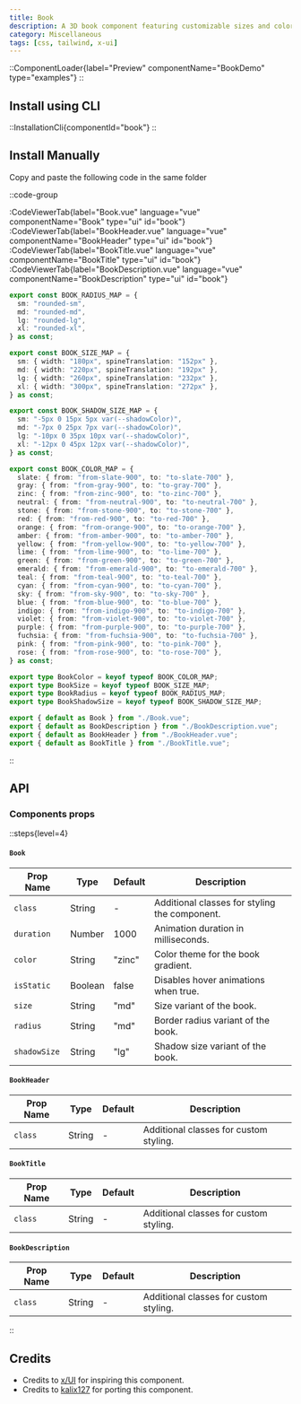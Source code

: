 ```yaml
---
title: Book
description: A 3D book component featuring customizable sizes and color gradients.
category: Miscellaneous
tags: [css, tailwind, x-ui]
---
```


::ComponentLoader{label="Preview" componentName="BookDemo" type="examples"}
::

## Install using CLI

::InstallationCli{componentId="book"}
::

## Install Manually

Copy and paste the following code in the same folder

::code-group

:CodeViewerTab{label="Book.vue" language="vue" componentName="Book" type="ui" id="book"}
:CodeViewerTab{label="BookHeader.vue" language="vue" componentName="BookHeader" type="ui" id="book"}
:CodeViewerTab{label="BookTitle.vue" language="vue" componentName="BookTitle" type="ui" id="book"}
:CodeViewerTab{label="BookDescription.vue" language="vue" componentName="BookDescription" type="ui" id="book"}

```ts [index.ts]
export const BOOK_RADIUS_MAP = {
  sm: "rounded-sm",
  md: "rounded-md",
  lg: "rounded-lg",
  xl: "rounded-xl",
} as const;

export const BOOK_SIZE_MAP = {
  sm: { width: "180px", spineTranslation: "152px" },
  md: { width: "220px", spineTranslation: "192px" },
  lg: { width: "260px", spineTranslation: "232px" },
  xl: { width: "300px", spineTranslation: "272px" },
} as const;

export const BOOK_SHADOW_SIZE_MAP = {
  sm: "-5px 0 15px 5px var(--shadowColor)",
  md: "-7px 0 25px 7px var(--shadowColor)",
  lg: "-10px 0 35px 10px var(--shadowColor)",
  xl: "-12px 0 45px 12px var(--shadowColor)",
} as const;

export const BOOK_COLOR_MAP = {
  slate: { from: "from-slate-900", to: "to-slate-700" },
  gray: { from: "from-gray-900", to: "to-gray-700" },
  zinc: { from: "from-zinc-900", to: "to-zinc-700" },
  neutral: { from: "from-neutral-900", to: "to-neutral-700" },
  stone: { from: "from-stone-900", to: "to-stone-700" },
  red: { from: "from-red-900", to: "to-red-700" },
  orange: { from: "from-orange-900", to: "to-orange-700" },
  amber: { from: "from-amber-900", to: "to-amber-700" },
  yellow: { from: "from-yellow-900", to: "to-yellow-700" },
  lime: { from: "from-lime-900", to: "to-lime-700" },
  green: { from: "from-green-900", to: "to-green-700" },
  emerald: { from: "from-emerald-900", to: "to-emerald-700" },
  teal: { from: "from-teal-900", to: "to-teal-700" },
  cyan: { from: "from-cyan-900", to: "to-cyan-700" },
  sky: { from: "from-sky-900", to: "to-sky-700" },
  blue: { from: "from-blue-900", to: "to-blue-700" },
  indigo: { from: "from-indigo-900", to: "to-indigo-700" },
  violet: { from: "from-violet-900", to: "to-violet-700" },
  purple: { from: "from-purple-900", to: "to-purple-700" },
  fuchsia: { from: "from-fuchsia-900", to: "to-fuchsia-700" },
  pink: { from: "from-pink-900", to: "to-pink-700" },
  rose: { from: "from-rose-900", to: "to-rose-700" },
} as const;

export type BookColor = keyof typeof BOOK_COLOR_MAP;
export type BookSize = keyof typeof BOOK_SIZE_MAP;
export type BookRadius = keyof typeof BOOK_RADIUS_MAP;
export type BookShadowSize = keyof typeof BOOK_SHADOW_SIZE_MAP;

export { default as Book } from "./Book.vue";
export { default as BookDescription } from "./BookDescription.vue";
export { default as BookHeader } from "./BookHeader.vue";
export { default as BookTitle } from "./BookTitle.vue";
```

::

## API

### Components props

::steps{level=4}

#### `Book`

| Prop Name    | Type    | Default | Description                                   |
| ------------ | ------- | ------- | --------------------------------------------- |
| `class`      | String  | -       | Additional classes for styling the component. |
| `duration`   | Number  | 1000    | Animation duration in milliseconds.           |
| `color`      | String  | "zinc"  | Color theme for the book gradient.            |
| `isStatic`   | Boolean | false   | Disables hover animations when true.          |
| `size`       | String  | "md"    | Size variant of the book.                     |
| `radius`     | String  | "md"    | Border radius variant of the book.            |
| `shadowSize` | String  | "lg"    | Shadow size variant of the book.              |

#### `BookHeader`

| Prop Name | Type   | Default | Description                            |
| --------- | ------ | ------- | -------------------------------------- |
| `class`   | String | -       | Additional classes for custom styling. |

#### `BookTitle`

| Prop Name | Type   | Default | Description                            |
| --------- | ------ | ------- | -------------------------------------- |
| `class`   | String | -       | Additional classes for custom styling. |

#### `BookDescription`

| Prop Name | Type   | Default | Description                            |
| --------- | ------ | ------- | -------------------------------------- |
| `class`   | String | -       | Additional classes for custom styling. |

::

## Credits

- Credits to [x/UI](https://ui.3x.gl/docs/book) for inspiring this component.
- Credits to [kalix127](https://github.com/kalix127) for porting this component.

